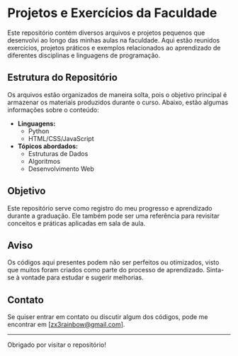 # Projetos e Exercícios da Faculdade

Este repositório contém diversos arquivos e projetos pequenos que desenvolvi ao longo das minhas aulas na faculdade. Aqui estão reunidos exercícios, projetos práticos e exemplos relacionados ao aprendizado de diferentes disciplinas e linguagens de programação.

## Estrutura do Repositório
Os arquivos estão organizados de maneira solta, pois o objetivo principal é armazenar os materiais produzidos durante o curso. Abaixo, estão algumas informações sobre o conteúdo:

- **Linguagens:**
  - Python
  - HTML/CSS/JavaScript
- **Tópicos abordados:**
  - Estruturas de Dados
  - Algoritmos
  - Desenvolvimento Web

## Objetivo
Este repositório serve como registro do meu progresso e aprendizado durante a graduação. Ele também pode ser uma referência para revisitar conceitos e práticas aplicadas em sala de aula.

## Aviso
Os códigos aqui presentes podem não ser perfeitos ou otimizados, visto que muitos foram criados como parte do processo de aprendizado. Sinta-se à vontade para estudar e sugerir melhorias.

## Contato
Se quiser entrar em contato ou discutir algum dos códigos, pode me encontrar em [zx3rainbow@gmail.com].

---
Obrigado por visitar o repositório!
